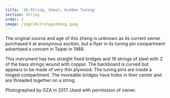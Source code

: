```yaml
---
title: '16-String, Steel, Hidden Tuning'
section: String
order: 2
image: /img/16stringguzheng.jpeg
---
```

The original source and age of this zheng is unknown as its current owner purchased it at anonymous auction, but a flyer in its tuning pin compartment advertised a concert in Taipei in 1988.

This instrument has two straight fixed bridges and 16 strings of steel with 2 of the bass strings wound with copper. The backboard is curved but appears to be made of very thin plywood. The tuning pins are inside a hinged compartment. The moveable bridges have holes in their center and are threaded together on a string.

Photographed by GZA in 2017. Used with permission of owner.
